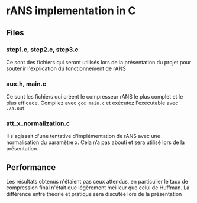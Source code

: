 # rANS implementation in C

## Files

### step1.c, step2.c, step3.c
Ce sont des fichiers qui seront utilisés lors de la présentation du projet pour soutenir l'explication du fonctionnement de rANS

### aux.h, main.c
Ce sont les fichiers qui créent le compresseur rANS le plus complet et le plus efficace. Compilez avec 
`gcc main.c`
et exécutez l'exécutable avec 
`./a.out`

### att_x_normalization.c
Il s'agissait d'une tentative d'implémentation de rANS avec une normalisation du paramètre x. Cela n’a pas abouti et sera utilisé lors de la présentation.

## Performance
Les résultats obtenus n'étaient pas ceux attendus, en particulier le taux de compression final n'était que légèrement meilleur que celui de Huffman. La différence entre théorie et pratique sera discutée lors de la présentation

 
